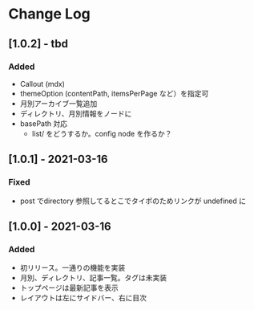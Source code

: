 
# Change Log

## [1.0.2] - tbd
### Added
- Callout (mdx)
- themeOption (contentPath, itemsPerPage など）を指定可
- 月別アーカイブ一覧追加
- ディレクトリ、月別情報をノードに
- basePath 対応
    - list/ をどうするか。config node を作るか？

## [1.0.1] - 2021-03-16
### Fixed
- post でdirectory 参照してるとこでタイポのためリンクが undefined に

## [1.0.0] - 2021-03-16
### Added
- 初リリース。一通りの機能を実装
- 月別、ディレクトリ、記事一覧。タグは未実装
- トップページは最新記事を表示
- レイアウトは左にサイドバー、右に目次

